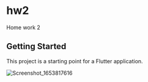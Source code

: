 # hw2

Home work 2

## Getting Started

This project is a starting point for a Flutter application.

![Screenshot_1653817616](https://user-images.githubusercontent.com/20912240/170862175-d0712383-a908-4613-b3b7-9696e68c5e81.gif)
